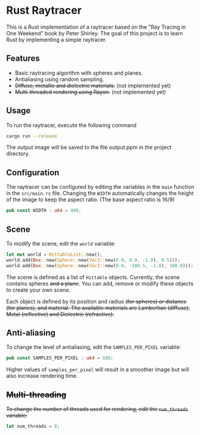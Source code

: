 # Rust Raytracer

This is a Rust implementation of a raytracer based on the "Ray Tracing in One Weekend" book by Peter Shirley. The goal of this project is to learn Rust by implementing a simple raytracer.

## Features

- Basic raytracing algorithm with spheres and planes.
- Antialiasing using random sampling.
- ~~Diffuse, metallic and dielectric materials.~~ (not implemented yet)
- ~~Multi-threaded rendering using Rayon.~~ (not implemented yet)

## Usage

To run the raytracer, execute the following command

```bash
cargo run --release
```

The output image will be saved to the file output.ppm in the project directory.

## Configuration

The raytracer can be configured by editing the variables in the `main` function in the `src/main.rs` file.
Changing the `WIDTH` automatically changes the height of the image to keep the aspect ratio. (The base aspect ratio is 16/9)

```rust
pub const WIDTH : u64 = 400;
```

## Scene

To modify the scene, edit the `world` variable:

```rust
let mut world = HittableList::new();
world.add(Box::new(Sphere::new(Vec3::new(0.0, 0.0, -1.0), 0.5)));
world.add(Box::new(Sphere::new(Vec3::new(0.0, -100.5, -1.0), 100.0)));
```

The scene is defined as a list of `Hittable` objects. Currently, the scene contains spheres ~~and a plane~~. You can add, remove or modify these objects to create your own scene.

Each object is defined by its position and radius ~~(for spheres) or distance (for planes), and material. The available materials are Lambertian (diffuse), Metal (reflective) and Dielectric (refractive).~~

## Anti-aliasing

To change the level of antialiasing, edit the `SAMPLES_PER_PIXEL` variable:

```rust
pub const SAMPLES_PER_PIXEL : u64 = 100;
```

Higher values of `samples_per_pixel` will result in a smoother image but will also increase rendering time.

## ~~Multi-threading~~

~~To change the number of threads used for rendering, edit the `num_threads` variable:~~

```rust
let num_threads = 8;
```
